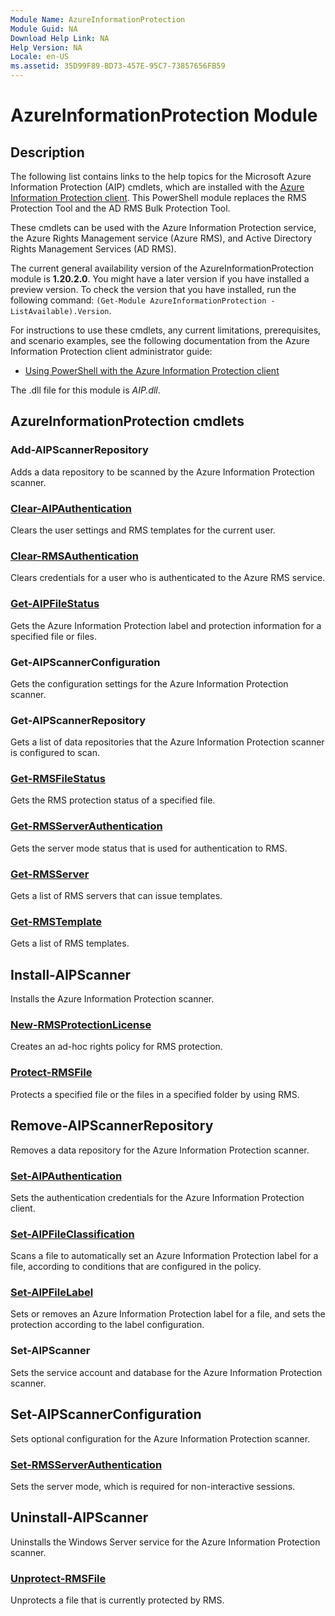 ```yaml
---
Module Name: AzureInformationProtection
Module Guid: NA
Download Help Link: NA
Help Version: NA
Locale: en-US
ms.assetid: 35D99F89-BD73-457E-95C7-73857656FB59
---
```


# AzureInformationProtection Module
## Description
The following list contains links to the help topics for the Microsoft Azure Information Protection (AIP) cmdlets, which are installed with the [Azure Information Protection client](/information-protection/rms-client/aip-client). This PowerShell module replaces the RMS Protection Tool and the AD RMS Bulk Protection Tool. 

These cmdlets can be used with the Azure Information Protection service, the Azure Rights Management service (Azure RMS), and Active Directory Rights Management Services (AD RMS). 

The current general availability version of the AzureInformationProtection module is **1.20.2.0**. You might have a later version if you have installed a preview version. To check the version that you have installed, run the following command: `(Get-Module AzureInformationProtection -ListAvailable).Version`.

For instructions to use these cmdlets, any current limitations, prerequisites, and scenario examples, see the following documentation from the Azure Information Protection client administrator guide: 

- [Using PowerShell with the Azure Information Protection client](/information-protection/rms-client/client-admin-guide-powershell)


The .dll file for this module is *AIP.dll*.

## AzureInformationProtection cmdlets

### Add-AIPScannerRepository
Adds a data repository to be scanned by the Azure Information Protection scanner.


### [Clear-AIPAuthentication](./Clear-AIPAuthentication.md )
Clears the user settings and RMS templates for the current user.


### [Clear-RMSAuthentication](./Clear-RMSAuthentication.md)
Clears credentials for a user who is authenticated to the Azure RMS service.


### [Get-AIPFileStatus](./Get-AIPFileStatus.md)
Gets the Azure Information Protection label and protection information for a specified file or files.


### Get-AIPScannerConfiguration
Gets the configuration settings for the Azure Information Protection scanner.


### Get-AIPScannerRepository
Gets a list of data repositories that the Azure Information Protection scanner is configured to scan.


### [Get-RMSFileStatus](./Get-RMSFileStatus.md)
Gets the RMS protection status of a specified file.


### [Get-RMSServerAuthentication](./Get-RMSServerAuthentication.md)
Gets the server mode status that is used for authentication to RMS.


### [Get-RMSServer](./Get-RMSServer.md)
Gets a list of RMS servers that can issue templates.


### [Get-RMSTemplate](./Get-RMSTemplate.md)
Gets a list of RMS templates.


## Install-AIPScanner
Installs the Azure Information Protection scanner.


### [New-RMSProtectionLicense](./New-RMSProtectionLicense.md)
Creates an ad-hoc rights policy for RMS protection.


### [Protect-RMSFile](./Protect-RMSFile.md)
Protects a specified file or the files in a specified folder by using RMS.


## Remove-AIPScannerRepository
Removes a data repository for the Azure Information Protection scanner.


### [Set-AIPAuthentication](./Set-AIPAuthentication.md)
Sets the authentication credentials for the Azure Information Protection client.


### [Set-AIPFileClassification](./Set-AIPFileClassification)
Scans a file to automatically set an Azure Information Protection label for a file, according to conditions that are configured in the policy.


### [Set-AIPFileLabel](./Set-AIPFileLabel)
Sets or removes an Azure Information Protection label for a file, and sets the protection according to the label configuration.


### Set-AIPScanner
Sets the service account and database for the Azure Information Protection scanner.


## Set-AIPScannerConfiguration
Sets optional configuration for the Azure Information Protection scanner.


### [Set-RMSServerAuthentication](./Set-RMSServerAuthentication.md)
Sets the server mode, which is required for non-interactive sessions.


## Uninstall-AIPScanner
Uninstalls the Windows Server service for the Azure Information Protection scanner.


### [Unprotect-RMSFile](./Unprotect-RMSFile.md)
Unprotects a file that is currently protected by RMS.
